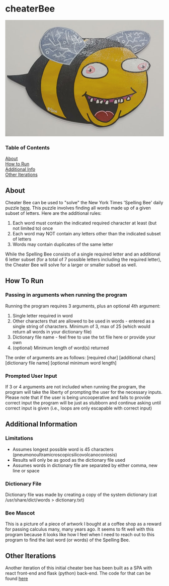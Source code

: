 # cheaterBee
![Picture of deranged bee painting](https://github.com/ejamison3/cheaterBee-cli/blob/main/mascot.jpg?raw=true)
### Table of Contents
[About](#about)   
[How to Run](#run)   
[Additional Info](#info)  
[Other Iterations](#iterations)  

## <a name="about"/></a>About
Cheater Bee can be used to "solve" the New York Times 'Spelling Bee' daily puzzle [here](https://www.nytimes.com/puzzles/spelling-bee). This puzzle involves finding all words made up of a given subset of letters. Here are the additional rules:
1. Each word must contain the indicated required character at least (but not limited to) once
2. Each word may NOT contain any letters other than the indicated subset of letters
3. Words may contain duplicates of the same letter

While the Spelling Bee consists of a single required letter and an additional 6 letter subset (for a total of 7 possible letters including the required letter), the Cheater Bee will solve for a larger or smaller subset  as well. 


## <a name="run"/></a>How To Run

### Passing in arguments when running the program
Running the program requires 3 arguments, plus an optional 4th argument: 
1. Single letter required in word
2. Other characters that are allowed to be used in words - entered as a single string of characters. Minimum of 3, max of 25 (which would return all words in your dictionary file)
3. Dictionary file name - feel free to use the txt file here or provide your own
4. (optional) Minimum length of word(s) returned

The order of arguments are as follows:
[required char] [additional chars] [dictionary file name] [optional minimum word length]

### Prompted User Input
If 3 or 4 arguments are not included when running the program, the program will take the liberty of prompting the user for the necessary inputs. Please note that if the user is being uncooperative and fails to provide correct input the program will be just as stubborn and continue asking until correct input is given (i.e., loops are only escapable with correct input)

## <a name="info"></a>Additional Information

### Limitations
- Assumes longest possible word is 45 characters (pneumonoultramicroscopicsilicovolcanoconiosis)
- Results will only be as good as the dictionary file used
- Assumes words in dictionary file are separated by either comma, new line or space

### Dictionary File
Dictionary file was made by creating a copy of the system dictionary (cat /usr/share/dict/words > dictionary.txt)

### Bee Mascot 
This is a picture of a piece of artwork I bought at a coffee shop as a reward for passing calculus many, many years ago. It seems to fit well with this program because it looks like how I feel when I need to reach out to this program to find the last word (or words) of the Spelling Bee. 

## <a name="iterations"></a>Other Iterations
Another iteration of this initial cheater bee has been built as a SPA with react front-end and flask (python) back-end. The code for that can be found [here](https://github.com/ejamison3/cheaterbee) 